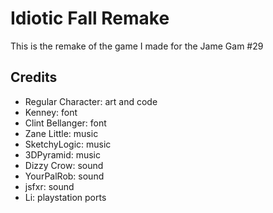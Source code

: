 
# Idiotic Fall Remake

This is the remake of the game I made for the Jame Gam #29


## Credits

- Regular Character: art and code
- Kenney: font
- Clint Bellanger: font
- Zane Little: music
- SketchyLogic: music
- 3DPyramid: music
- Dizzy Crow: sound
- YourPalRob: sound
- jsfxr: sound
- Li: playstation ports
